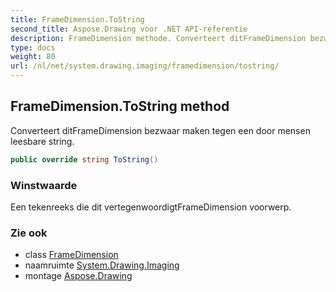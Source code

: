 ```yaml
---
title: FrameDimension.ToString
second_title: Aspose.Drawing voor .NET API-referentie
description: FrameDimension methode. Converteert ditFrameDimension bezwaar maken tegen een door mensen leesbare string.
type: docs
weight: 80
url: /nl/net/system.drawing.imaging/framedimension/tostring/
---
```

## FrameDimension.ToString method

Converteert ditFrameDimension bezwaar maken tegen een door mensen leesbare string.

```csharp
public override string ToString()
```

### Winstwaarde

Een tekenreeks die dit vertegenwoordigtFrameDimension voorwerp.

### Zie ook

* class [FrameDimension](../)
* naamruimte [System.Drawing.Imaging](../../framedimension/)
* montage [Aspose.Drawing](../../../)


